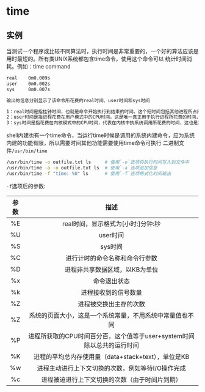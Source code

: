 # **time**

## 实例

当测试一个程序或比较不同算法时，执行时间是非常重要的，一个好的算法应该是用时最短的。所有类UNIX系统都包含time命令，使用这个命令可以
统计时间消耗。例如：time command

```bash
real    0m0.009s
user    0m0.002s
sys     0m0.007s

输出的信息分别显示了该命令所花费的real时间、user时间和sys时间

1：real时间是指挂钟时间，也就是命令开始执行到结束的时间。这个短时间包括其他进程所占用的时间片，和进程被阻塞时所花费的时间
2：user时间是指进程花费在用户模式中的CPU时间，这是唯一真正用于执行进程所花费的时间，其他进程和花费阻塞状态中的时间没有计算在内
3：sys时间是指花费在内核模式中的CPU时间，代表在内核中执系统调用所花费的时间，这也是真正由进程使用的CPU时间
```

shell内建也有一个time命令，当运行time时候是调用的系统内建命令，应为系统内建的功能有限，所以需要时间其他功能需要使用time命令可执行
二进制文件`/usr/bin/time`

```bash
/usr/bin/time -o outfile.txt ls     # 使用`-o`选项将执行时间写入到文件中
/usr/bin/time -a -o outfile.txt ls  # 使用`-a`选项追加信息
/usr/bin/time -f "time: %U" ls      # 使用`-f`选项格式化时间输出
```

`-f`选项后的参数:

| 参数 | 描述 |
| :------: | :------: |
| %E | real时间，显示格式为[小时:]分钟:秒 |
| %U | user时间 |
| %S | sys时间 |
| %C | 进行计时的命令名称和命令行参数 |
| %D | 进程非共享数据区域，以KB为单位 |
| %x | 命令退出状态 |
| %k | 进程接收到的信号数量 |
| %Z | 进程被交换出主存的次数 |
| %Z | 系统的页面大小，这是一个系统常量，不用系统中常量值也不同 |
| %P | 进程所获取的CPU时间百分百，这个值等于user+system时间除以总共的运行时间 |
| %K | 进程的平均总内存使用量（data+stack+text），单位是KB |
| %w | 进程主动进行上下文切换的次数，例如等待I/O操作完成 |
| %c | 进程被迫进行上下文切换的次数（由于时间片到期） |
